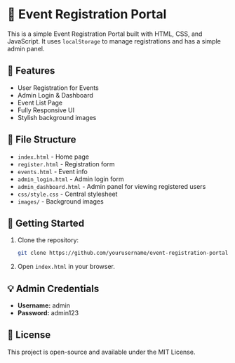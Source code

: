 
# 🎉 Event Registration Portal

This is a simple Event Registration Portal built with HTML, CSS, and JavaScript. It uses `localStorage` to manage registrations and has a simple admin panel.

## 🔧 Features

- User Registration for Events
- Admin Login & Dashboard
- Event List Page
- Fully Responsive UI
- Stylish background images

## 📁 File Structure

- `index.html` - Home page
- `register.html` - Registration form
- `events.html` - Event info
- `admin_login.html` - Admin login form
- `admin_dashboard.html` - Admin panel for viewing registered users
- `css/style.css` - Central stylesheet
- `images/` - Background images

## 🚀 Getting Started

1. Clone the repository:
   ```bash
   git clone https://github.com/yourusername/event-registration-portal.git
   ```
2. Open `index.html` in your browser.

## 💡 Admin Credentials

- **Username:** admin  
- **Password:** admin123

## 📄 License

This project is open-source and available under the MIT License.
